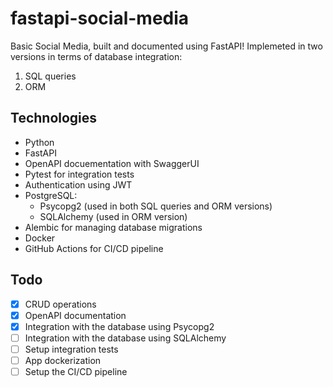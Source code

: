 # fastapi-social-media
Basic Social Media, built and documented using FastAPI!
Implemeted in two versions in terms of database integration:
1. SQL queries
2. ORM

## Technologies
* Python
* FastAPI
* OpenAPI docuementation with SwaggerUI
* Pytest for integration tests
* Authentication using JWT
* PostgreSQL:
  * Psycopg2 (used in both SQL queries and ORM versions)
  * SQLAlchemy (used in ORM version)
* Alembic for managing database migrations
* Docker
* GitHub Actions for CI/CD pipeline

## Todo
* [x] CRUD operations
* [x] OpenAPI documentation
* [x] Integration with the database using Psycopg2
* [ ] Integration with the database using SQLAlchemy
* [ ] Setup integration tests
* [ ] App dockerization
* [ ] Setup the CI/CD pipeline
